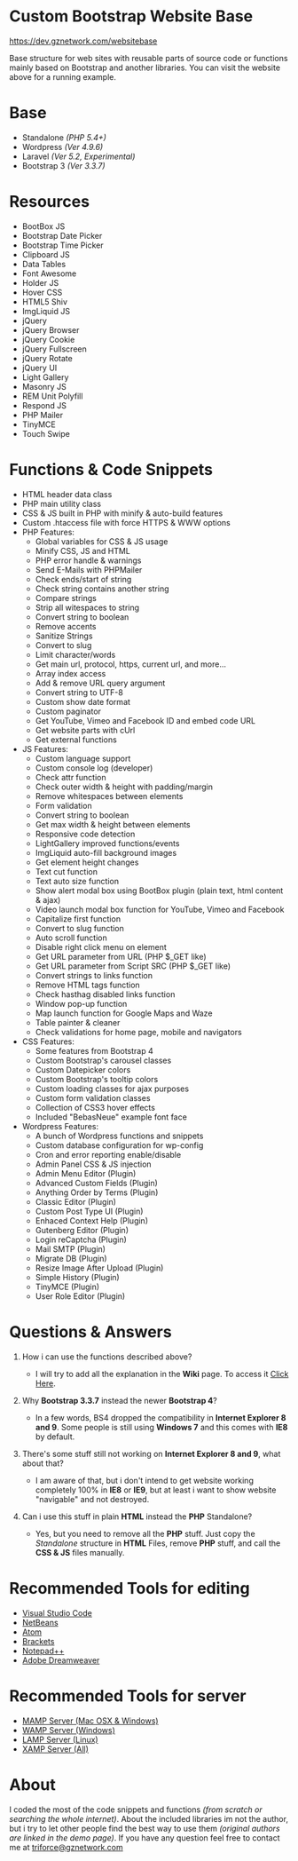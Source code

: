 # Custom Bootstrap Website Base
https://dev.gznetwork.com/websitebase

Base structure for web sites with reusable parts of source code or functions mainly based on Bootstrap and another libraries. You can visit the website above for a running example.

# Base
- Standalone *(PHP 5.4+)*
- Wordpress *(Ver 4.9.6)*
- Laravel *(Ver 5.2, Experimental)*
- Bootstrap 3 *(Ver 3.3.7)*

# Resources
- BootBox JS
- Bootstrap Date Picker
- Bootstrap Time Picker
- Clipboard JS
- Data Tables
- Font Awesome
- Holder JS
- Hover CSS
- HTML5 Shiv
- ImgLiquid JS
- jQuery
- jQuery Browser
- jQuery Cookie
- jQuery Fullscreen
- jQuery Rotate
- jQuery UI
- Light Gallery
- Masonry JS
- REM Unit Polyfill
- Respond JS
- PHP Mailer
- TinyMCE
- Touch Swipe

# Functions & Code Snippets
- HTML header data class
- PHP main utility class
- CSS & JS built in PHP with minify & auto-build features
- Custom .htaccess file with force HTTPS & WWW options
- PHP Features:
	- Global variables for CSS & JS usage
	- Minify CSS, JS and HTML
	- PHP error handle & warnings
	- Send E-Mails with PHPMailer
	- Check ends/start of string
	- Check string contains another string
	- Compare strings
	- Strip all witespaces to string
	- Convert string to boolean
	- Remove accents
	- Sanitize Strings
	- Convert to slug
	- Limit character/words
	- Get main url, protocol, https, current url, and more...
	- Array index access
	- Add & remove URL query argument
	- Convert string to UTF-8
	- Custom show date format
	- Custom paginator
	- Get YouTube, Vimeo and Facebook ID and embed code URL
	- Get website parts with cUrl
	- Get external functions
- JS Features:
	- Custom language support
	- Custom console log (developer)
	- Check attr function
	- Check outer width & height with padding/margin
	- Remove whitespaces between elements
	- Form validation
	- Convert string to boolean
	- Get max width & height between elements
	- Responsive code detection
	- LightGallery improved functions/events
	- ImgLiquid auto-fill background images
	- Get element height changes
	- Text cut function
	- Text auto size function
	- Show alert modal box using BootBox plugin (plain text, html content & ajax)
	- Video launch modal box function for YouTube, Vimeo and Facebook
	- Capitalize first function
	- Convert to slug function
	- Auto scroll function
	- Disable right click menu on element
	- Get URL parameter from URL (PHP $_GET like)
	- Get URL parameter from Script SRC (PHP $_GET like)
	- Convert strings to links function
	- Remove HTML tags function
	- Check hasthag disabled links function
	- Window pop-up function
	- Map launch function for Google Maps and Waze
	- Table painter & cleaner
	- Check validations for home page, mobile and navigators
- CSS Features:
	- Some features from Bootstrap 4
	- Custom Bootstrap's carousel classes
	- Custom Datepicker colors
	- Custom Bootstrap's tooltip colors
	- Custom loading classes for ajax purposes
	- Custom form validation classes
	- Collection of CSS3 hover effects
	- Included "BebasNeue" example font face
- Wordpress Features:
	- A bunch of Wordpress functions and snippets
	- Custom database configuration for wp-config
	- Cron and error reporting enable/disable
	- Admin Panel CSS & JS injection
	- Admin Menu Editor (Plugin)
	- Advanced Custom Fields (Plugin)
	- Anything Order by Terms (Plugin)
	- Classic Editor (Plugin)
	- Custom Post Type UI (Plugin)
	- Enhaced Context Help (Plugin)
	- Gutenberg Editor (Plugin)
	- Login reCaptcha (Plugin)
	- Mail SMTP (Plugin)
	- Migrate DB (Plugin)
	- Resize Image After Upload (Plugin)
	- Simple History (Plugin)
	- TinyMCE (Plugin)
	- User Role Editor (Plugin)

# Questions & Answers
1. How i can use the functions described above?
   - I will try to add all the explanation in the **Wiki** page. To access it [Click Here](https://github.com/TriForceX/WebsiteBase/wiki).
   
2. Why **Bootstrap 3.3.7** instead the newer **Bootstrap 4**?
   - In a few words, BS4 dropped the compatibility in **Internet Explorer 8 and 9**. Some people is still using **Windows 7** and this comes with **IE8** by default.
   
3. There's some stuff still not working on **Internet Explorer 8 and 9**, what about that?
   - I am aware of that, but i don't intend to get website working completely 100% in **IE8** or **IE9**, but at least i want to show website "navigable" and not destroyed.

4. Can i use this stuff in plain **HTML** instead the **PHP** Standalone?
   - Yes, but you need to remove all the **PHP** stuff. Just copy the *Standalone* structure in **HTML** Files, remove **PHP** stuff, and call the **CSS & JS** files manually.

# Recommended Tools for editing
- [Visual Studio Code](https://code.visualstudio.com/)
- [NetBeans](https://netbeans.org/)
- [Atom](https://atom.io/)
- [Brackets](http://brackets.io/)
- [Notepad++](https://notepad-plus-plus.org/download/v7.5.6.html)
- [Adobe Dreamweaver](https://www.adobe.com/dreamweaver)

# Recommended Tools for server
- [MAMP Server (Mac OSX & Windows)](https://www.mamp.info/en/)
- [WAMP Server (Windows)](http://www.wampserver.com/)
- [LAMP Server (Linux)](https://bitnami.com/stack/lamp)
- [XAMP Server (All)](https://www.apachefriends.org/)

# About
I coded the most of the code snippets and functions *(from scratch or searching the whole internet)*. About the included libraries im not the author, but i try to let other people find the best way to use them *(original authors are linked in the demo page)*. If you have any question feel free to contact me at triforce@gznetwork.com